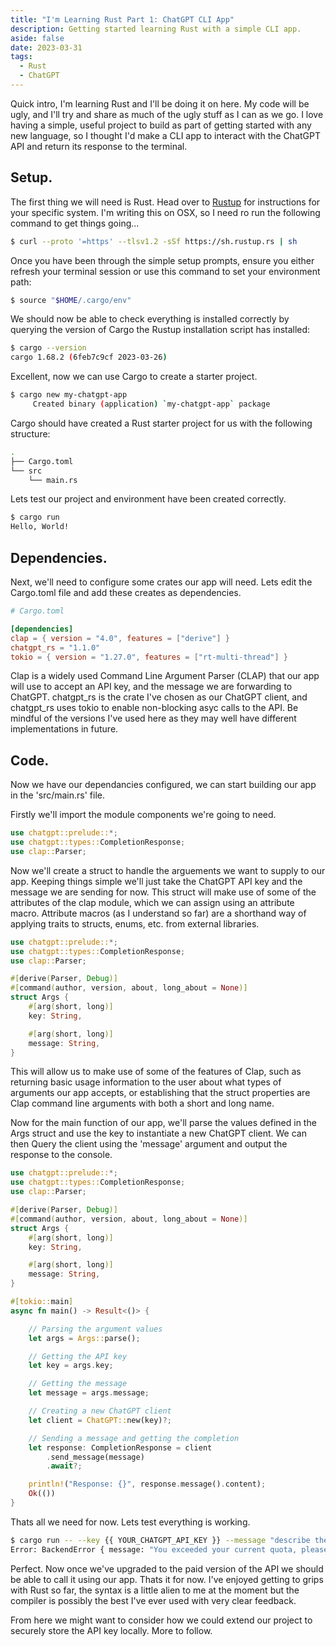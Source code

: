 ```yaml
---
title: "I'm Learning Rust Part 1: ChatGPT CLI App"
description: Getting started learning Rust with a simple CLI app.
aside: false
date: 2023-03-31
tags:
  - Rust
  - ChatGPT
---
```


Quick intro, I'm learning Rust and I'll be doing it on here. My code will be ugly, and I'll try and share as much of the ugly stuff as I can as we go. I love having a simple, useful project to build as part of getting started with any new language, so I thought I'd make a CLI app to interact with the ChatGPT API and return its response to the terminal.

## Setup.

The first thing we will need is Rust. Head over to [Rustup](https://rustup.rs/) for instructions for your specific system. I'm writing this on OSX, so I need ro run the following command to get things going...

```bash
$ curl --proto '=https' --tlsv1.2 -sSf https://sh.rustup.rs | sh
```

Once you have been through the simple setup prompts, ensure you either refresh your terminal session or use this command to set your environment path:

```bash
$ source "$HOME/.cargo/env"
```

We should now be able to check everything is installed correctly by querying the version of Cargo the Rustup installation script has installed:

```bash
$ cargo --version
cargo 1.68.2 (6feb7c9cf 2023-03-26)
```

Excellent, now we can use Cargo to create a starter project.

```bash
$ cargo new my-chatgpt-app
     Created binary (application) `my-chatgpt-app` package
```

Cargo should have created a Rust starter project for us with the following structure:

```bash
.
├── Cargo.toml
└── src
    └── main.rs
```

Lets test our project and environment have been created correctly.

```bash
$ cargo run
Hello, World!
```

## Dependencies.

Next, we'll need to configure some crates our app will need. Lets edit the Cargo.toml file and add these creates as dependencies. 

```toml
# Cargo.toml

[dependencies]
clap = { version = "4.0", features = ["derive"] }
chatgpt_rs = "1.1.0"
tokio = { version = "1.27.0", features = ["rt-multi-thread"] }
```

Clap is a widely used Command Line Argument Parser (CLAP) that our app will use to accept an API key, and the message we are forwarding to ChatGPT. chatgpt_rs is the crate I've chosen as our ChatGPT client, and chatgpt_rs uses tokio to enable non-blocking asyc calls to the API. Be mindful of the versions I've used here as they may well have different implementations in future.

## Code.

Now we have our dependancies configured, we can start building our app in the 'src/main.rs' file.

Firstly we'll import the module components we're going to need.

```rust
use chatgpt::prelude::*;
use chatgpt::types::CompletionResponse;
use clap::Parser;
```

Now we'll create a struct to handle the arguements we want to supply to our app. Keeping things simple we'll just take the ChatGPT API key and the message we are sending for now. This struct will make use of some of the attributes of the clap module, which we can assign using an attribute macro. Attribute macros (as I understand so far) are a shorthand way of applying traits to structs, enums, etc. from external libraries. 

```rust
use chatgpt::prelude::*;
use chatgpt::types::CompletionResponse;
use clap::Parser;

#[derive(Parser, Debug)]
#[command(author, version, about, long_about = None)]
struct Args {
    #[arg(short, long)]
    key: String,

    #[arg(short, long)]
    message: String,
}
```

This will allow us to make use of some of the features of Clap, such as returning basic usage information to the user about what types of arguments our app accepts, or establishing that the struct properties are Clap command line arguments with both a short and long name.

Now for the main function of our app, we'll parse the values defined in the Args struct and use the key to instantiate a new ChatGPT client. We can then Query the client using the 'message' argument and output the response to the console.

```rust
use chatgpt::prelude::*;
use chatgpt::types::CompletionResponse;
use clap::Parser;

#[derive(Parser, Debug)]
#[command(author, version, about, long_about = None)]
struct Args {
    #[arg(short, long)]
    key: String,

    #[arg(short, long)]
    message: String,
}

#[tokio::main]
async fn main() -> Result<()> {

    // Parsing the argument values 
    let args = Args::parse();

    // Getting the API key
    let key = args.key;

    // Getting the message
    let message = args.message;

    // Creating a new ChatGPT client
    let client = ChatGPT::new(key)?;

    // Sending a message and getting the completion
    let response: CompletionResponse = client
        .send_message(message)
        .await?;

    println!("Response: {}", response.message().content);
    Ok(())
}
```

Thats all we need for now. Lets test everything is working.

```bash
$ cargo run -- --key {{ YOUR_CHATGPT_API_KEY }} --message "describe the Rust programming language in five words"
Error: BackendError { message: "You exceeded your current quota, please check your plan and billing details.", error_type: "insufficient_quota" }
```

Perfect. Now once we've upgraded to the paid version of the API we should be able to call it using our app. Thats it for now. I've enjoyed getting to grips with Rust so far, the syntax is a little alien to me at the moment but the compiler is possibly the best I've ever used with very clear feedback.

From here we might want to consider how we could extend our project to securely store the API key locally. More to follow.